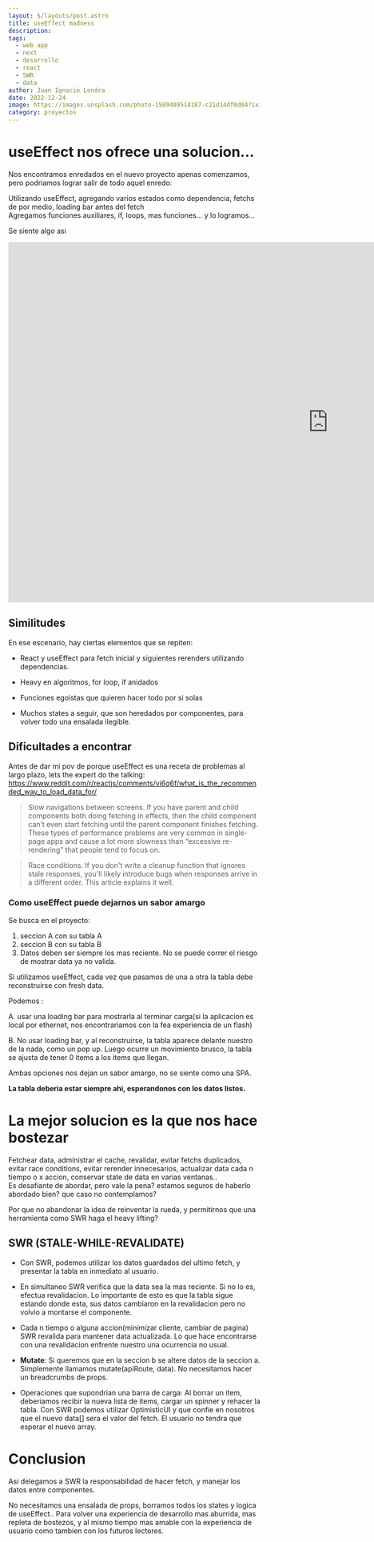 ```yaml
---
layout: $/layouts/post.astro
title: useEffect madness
description:  
tags:
  - web app
  - next 
  - desarrollo 
  - react
  - SWR
  - data 
author: Juan Ignacio Londra 
date: 2022-12-24
image: https://images.unsplash.com/photo-1589409514187-c21d14df0d04?ixid=MnwxMjA3fDB8MHxwaG90by1wYWdlfHx8fGVufDB8fHx8&ixlib=rb-1.2.1&auto=format&fit=crop&w=1650&q=80
category: proyectos
---
```



# useEffect nos ofrece una solucion...
Nos encontramos enredados en el nuevo proyecto apenas comenzamos, pero podriamos lograr salir de todo aquel enredo:

Utilizando  useEffect,  agregando varios estados como dependencia, fetchs de por medio, loading bar antes del fetch   
Agregamos funciones auxiliares, if, loops, mas funciones... y lo logramos... 
 
Se siente algo asi
 
<iframe width="1280" height="720" src="https://www.youtube.com/embed/e1GmgE7Men0" title="A Glimpse of Light" frameborder="0" allow="accelerometer; autoplay; clipboard-write; encrypted-media; gyroscope; picture-in-picture" allowfullscreen></iframe>

  
  
## Similitudes
En ese escenario, hay ciertas elementos que se repiten:

 - React y useEffect para fetch inicial y siguientes rerenders utilizando dependencias.

 -  Heavy en algoritmos, for loop, if anidados 

 - Funciones egoistas que quieren hacer todo por si solas  

 - Muchos states a seguir, que son heredados por componentes, para volver todo una ensalada ilegible.


## Dificultades a encontrar
 
Antes de dar mi pov de porque useEffect es una receta de problemas al largo plazo, lets the expert do the talking:
https://www.reddit.com/r/reactjs/comments/vi6q6f/what_is_the_recommended_way_to_load_data_for/


>Slow navigations between screens. If you have parent and child components both doing fetching in effects, then the child component can’t even start fetching until the parent component finishes fetching. These types of performance problems are very common in single-page apps and cause a lot more slowness than “excessive re-rendering” that people tend to focus on. 


>Race conditions. If you don't write a cleanup function that ignores stale responses, you'll likely introduce bugs when responses arrive in a different order. This article explains it well.

 
### Como useEffect puede dejarnos un sabor amargo
Se busca en el proyecto:


1. seccion A con su tabla A
2. seccion B con su tabla B
3. Datos deben ser siempre los mas reciente. No se puede correr el riesgo de mostrar data ya no valida.


Si utilizamos useEffect, cada vez que pasamos de una a otra la tabla debe reconstruirse con fresh data.


Podemos :

A. usar una  loading bar para mostrarla al terminar carga(si la aplicacion es local por ethernet, nos encontrariamos con la fea experiencia de un flash)

B. No usar loading bar, y al reconstruirse, la tabla aparece delante nuestro de la nada, como un pop up. 
Luego ocurre un movimiento brusco, la tabla se ajusta de tener 0 items a los items que llegan.


Ambas opciones nos dejan un sabor amargo, no se  siente como una SPA. 

<b>La tabla deberia estar siempre ahi, esperandonos con los datos listos.</b>

# La mejor solucion es la que nos hace bostezar 
Fetchear data, administrar el cache, revalidar, evitar fetchs duplicados, evitar race conditions, evitar rerender innecesarios, actualizar data cada n tiempo o x accion, conservar state de data en varias ventanas..  
Es desafiante de abordar, pero vale la pena? estamos seguros de haberlo abordado bien? que caso no contemplamos?

Por que no abandonar la idea de reinventar la rueda, y permitirnos que una herramienta como SWR haga el heavy lifting?
 

##  SWR (STALE-WHILE-REVALIDATE)
 - Con SWR, podemos utilizar los datos guardados del ultimo fetch, y presentar la tabla en inmediato al usuario. 

 - En simultaneo SWR verifica que la data sea la mas reciente. Si no lo es, efectua revalidacion. Lo importante de esto es que la tabla sigue estando donde esta, sus datos cambiaron en la revalidacion pero no volvio a montarse el componente.

 - Cada n tiempo o alguna accion(minimizar cliente, cambiar de pagina) SWR revalida para mantener data actualizada. Lo que hace encontrarse con una revalidacion enfrente nuestro una ocurrencia no usual.


 - <b>Mutate</b>: 
Si queremos que en la seccion b se altere datos de la seccion a. Simplemente llamamos mutate(apiRoute, data). No necesitamos hacer un breadcrumbs de props. 

 - Operaciones que supondrian una barra de carga:
Al borrar un item, deberiamos recibir la nueva lista de items, cargar un spinner y rehacer la tabla.
Con SWR podemos utilizar OptimisticUI y que confie en nosotros que el nuevo data[] sera el valor del fetch. El usuario no tendra que esperar el nuevo array.


 # Conclusion
 Asi delegamos a SWR la responsabilidad de hacer fetch, y manejar los datos entre componentes.  
 
 No necesitamos una ensalada de props, borramos todos los states y logica de useEffect.. 
 Para volver una experiencia de desarrollo mas aburrida, mas repleta de bostezos, y al mismo tiempo mas amable con la experiencia de usuario como tambien con los futuros lectores.

 
 



 



